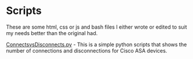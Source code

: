 # Scripts

These are some html, css or js and bash files I either wrote or edited to suit my needs better than the original had.

[ConnectsvsDisconnects.py](ConnectsvsDisconnects.py) - This is a simple python scripts that shows the number of connections and disconnections for Cisco ASA devices.

